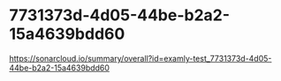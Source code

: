 # 7731373d-4d05-44be-b2a2-15a4639bdd60
https://sonarcloud.io/summary/overall?id=examly-test_7731373d-4d05-44be-b2a2-15a4639bdd60
